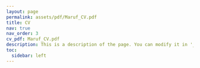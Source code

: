 ```yaml
---
layout: page
permalink: assets/pdf/Maruf_CV.pdf
title: CV
nav: true
nav_order: 3
cv_pdf: Maruf_CV.pdf
description: This is a description of the page. You can modify it in '_pages/cv.md'. You can also change or remove the top pdf download button.
toc:
  sidebar: left
---
```

